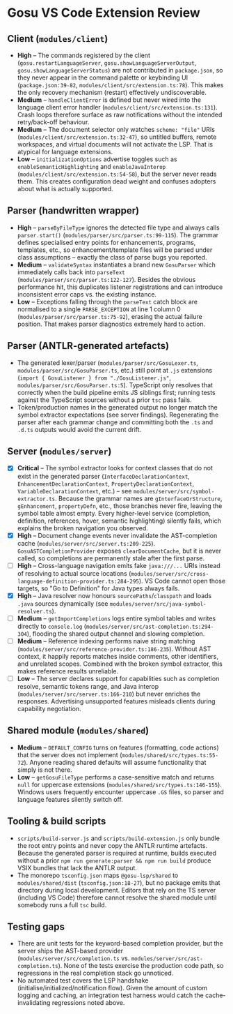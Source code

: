# Gosu VS Code Extension Review

## Client (`modules/client`)
- **High** – The commands registered by the client (`gosu.restartLanguageServer`, `gosu.showLanguageServerOutput`, `gosu.showLanguageServerStatus`) are not contributed in `package.json`, so they never appear in the command palette or keybinding UI (`package.json:39-82`, `modules/client/src/extension.ts:78`). This makes the only recovery mechanism (restart) effectively undiscoverable.
- **Medium** – `handleClientError` is defined but never wired into the language client error handler (`modules/client/src/extension.ts:131`). Crash loops therefore surface as raw notifications without the intended retry/back-off behaviour.
- **Medium** – The document selector only watches `scheme: "file"` URIs (`modules/client/src/extension.ts:32-47`), so untitled buffers, remote workspaces, and virtual documents will not activate the LSP. That is atypical for language extensions.
- **Low** – `initializationOptions` advertise toggles such as `enableSemanticHighlighting` and `enableJavaInterop` (`modules/client/src/extension.ts:54-58`), but the server never reads them. This creates configuration dead weight and confuses adopters about what is actually supported.

## Parser (handwritten wrapper)
- **High** – `parseByFileType` ignores the detected file type and always calls `parser.start()` (`modules/parser/src/parser.ts:99-115`). The grammar defines specialised entry points for enhancements, programs, templates, etc., so enhancement/template files will be parsed under class assumptions – exactly the class of parse bugs you reported.
- **Medium** – `validateSyntax` instantiates a brand new `GosuParser` which immediately calls back into `parseText` (`modules/parser/src/parser.ts:122-127`). Besides the obvious performance hit, this duplicates listener registrations and can introduce inconsistent error caps vs. the existing instance.
- **Low** – Exceptions falling through the `parseText` catch block are normalised to a single `PARSE_EXCEPTION` at line 1 column 0 (`modules/parser/src/parser.ts:75-92`), erasing the actual failure position. That makes parser diagnostics extremely hard to action.

## Parser (ANTLR-generated artefacts)
- The generated lexer/parser (`modules/parser/src/GosuLexer.ts`, `modules/parser/src/GosuParser.ts`, etc.) still point at `.js` extensions (`import { GosuListener } from "./GosuListener.js"`, `modules/parser/src/GosuParser.ts:5`). TypeScript only resolves that correctly when the build pipeline emits JS siblings first; running tests against the TypeScript sources without a prior `tsc` pass fails.
- Token/production names in the generated output no longer match the symbol extractor expectations (see server findings). Regenerating the parser after each grammar change and committing both the `.ts` and `.d.ts` outputs would avoid the current drift.

## Server (`modules/server`)
- [x] **Critical** – The symbol extractor looks for context classes that do not exist in the generated parser (`InterfaceDeclarationContext`, `EnhancementDeclarationContext`, `PropertyDeclarationContext`, `VariableDeclarationContext`, etc.) – see `modules/server/src/symbol-extractor.ts`. Because the grammar names are `gInterfaceOrStructure`, `gEnhancement`, `propertyDefn`, etc., those branches never fire, leaving the symbol table almost empty. Every higher-level service (completion, definition, references, hover, semantic highlighting) silently fails, which explains the broken navigation you observed.
- [x] **High** – Document change events never invalidate the AST-completion cache (`modules/server/src/server.ts:209-225`). `GosuASTCompletionProvider` exposes `clearDocumentCache`, but it is never called, so completions are permanently stale after the first parse.
- [ ] **High** – Cross-language navigation emits fake `java:///...` URIs instead of resolving to actual source locations (`modules/server/src/cross-language-definition-provider.ts:284-295`). VS Code cannot open those targets, so "Go to Definition" for Java types always fails.
- [x] **High** – Java resolver now honours `sourcePaths`/`classpath` and loads `.java` sources dynamically (see `modules/server/src/java-symbol-resolver.ts`).
- [ ] **Medium** – `getImportCompletions` logs entire symbol tables and writes directly to `console.log` (`modules/server/src/ast-completion.ts:294-304`), flooding the shared output channel and slowing completion.
- [ ] **Medium** – Reference indexing performs naive string matching (`modules/server/src/reference-provider.ts:186-235`). Without AST context, it happily reports matches inside comments, other identifiers, and unrelated scopes. Combined with the broken symbol extractor, this makes reference results unreliable.
- [ ] **Low** – The server declares support for capabilities such as completion resolve, semantic tokens range, and Java interop (`modules/server/src/server.ts:166-210`) but never enriches the responses. Advertising unsupported features misleads clients during capability negotiation.

## Shared module (`modules/shared`)
- **Medium** – `DEFAULT_CONFIG` turns on features (formatting, code actions) that the server does not implement (`modules/shared/src/types.ts:55-72`). Anyone reading shared defaults will assume functionality that simply is not there.
- **Low** – `getGosuFileType` performs a case-sensitive match and returns `null` for uppercase extensions (`modules/shared/src/types.ts:146-155`). Windows users frequently encounter uppercase `.GS` files, so parser and language features silently switch off.

## Tooling & build scripts
- `scripts/build-server.js` and `scripts/build-extension.js` only bundle the root entry points and never copy the ANTLR runtime artefacts. Because the generated parser is required at runtime, builds executed without a prior `npm run generate:parser && npm run build` produce VSIX bundles that lack the ANTLR output.
- The monorepo `tsconfig.json` maps `@gosu-lsp/shared` to `modules/shared/dist` (`tsconfig.json:18-27`), but no package emits that directory during local development. Editors that rely on the TS server (including VS Code) therefore cannot resolve the shared module until somebody runs a full `tsc` build.

## Testing gaps
- There are unit tests for the keyword-based completion provider, but the server ships the AST-based provider (`modules/server/src/completion.ts` vs. `modules/server/src/ast-completion.ts`). None of the tests exercise the production code path, so regressions in the real completion stack go unnoticed.
- No automated test covers the LSP handshake (initialise/initialized/notification flow). Given the amount of custom logging and caching, an integration test harness would catch the cache-invalidating regressions noted above.
